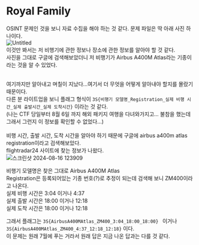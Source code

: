 Royal Family
============
OSINT 문제인 것을 보니 자료 수집을 해야 하는 것 같다. 문제 파일은 딱 아래 사진 하나이다. <br/>
![Untitled](https://github.com/user-attachments/assets/f22cb2ed-c825-4c81-ace1-2865277a3912) <br/>
이것만 봐서는 저 비행기에 관한 정보나 장소에 관한 정보를 알아야 할 것 같다. <br/>
사진을 그대로 구글에 검색해보았더니 저 비행기가 Airbus A400M Atlas라는 기종이라는 것을 알 수 있었다. <br/><br/>

여기까지만 알아내고 며칠이 지났다...여기서 더 무엇을 어떻게 알아내야 할지를 몰랐기 때문이다. <br/>
다른 분 라이트업을 보니 플래그 형식이 ```3S{비행기 모델명_Registration_실제 비행 시간_실제 출발시간_실제 도착시간}``` 이라는 것 같다. <br/>
(나는 CTF 당일부터 8월 6일 까지 해외 패키지 여행을 다녀와가지고... 불참을 했는데 그래서 그런지 이 정보를 확인할 수 없었다...) <br/><br/>
비행 시간, 출발 시간, 도착 시간을 알아야 하기 때문에 구글에 airbus a400m atlas registration이라고 검색해보았다. <br/>
flightradar24 사이트에 찾는 정보가 나왔다. <br/>
![스크린샷 2024-08-16 123909](https://github.com/user-attachments/assets/b7dcbefb-69aa-4756-8b73-33a817f276a8) <br/>

비행기 모델명은 찾은 그대로 Airbus A400M Atlas <br/>
Registration은 등록되어있는 기종 번호(?)로 추정이 되는데 검색해 보니 ZM400이라고 나온다. <br/>
실제 비행 시간은 3:04 이거나 4:37<br/>
실제 출발 시간은 18:00 이거나 12:18 <br/>
실제 도착 시간은 18:00 이거나 12:18 <br/>

그래서 플래그는 ```3S{AirbusA400MAtlas_ZM400_3:04_18:00_18:00} ``` 이거나 ```3S{AirbusA400MAtlas_ZM400_4:37_12:18_12:18}``` 이다. <br/>
이 문제는 원래 7월에 푸는 거라서 원래 답은 지금 나온 답과는 다를 것 같다. 


